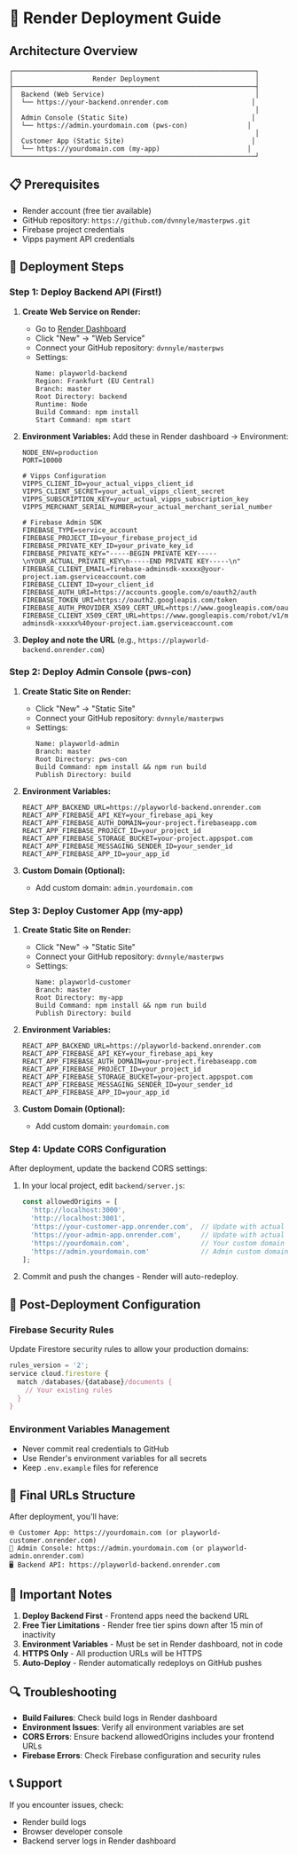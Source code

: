 # 🚀 Render Deployment Guide

## Architecture Overview
```
┌─────────────────────────────────────────────────────────────┐
│                    Render Deployment                        │
├─────────────────────────────────────────────────────────────┤
│  Backend (Web Service)                                      │
│  └── https://your-backend.onrender.com                     │
│                                                             │
│  Admin Console (Static Site)                               │
│  └── https://admin.yourdomain.com (pws-con)               │
│                                                             │
│  Customer App (Static Site)                                │
│  └── https://yourdomain.com (my-app)                      │
└─────────────────────────────────────────────────────────────┘
```

## 📋 Prerequisites
- Render account (free tier available)
- GitHub repository: `https://github.com/dvnnyle/masterpws.git`
- Firebase project credentials
- Vipps payment API credentials

## 🎯 Deployment Steps

### Step 1: Deploy Backend API (First!)

1. **Create Web Service on Render:**
   - Go to [Render Dashboard](https://dashboard.render.com)
   - Click "New" → "Web Service"
   - Connect your GitHub repository: `dvnnyle/masterpws`
   - Settings:
     ```
     Name: playworld-backend
     Region: Frankfurt (EU Central)
     Branch: master
     Root Directory: backend
     Runtime: Node
     Build Command: npm install
     Start Command: npm start
     ```

2. **Environment Variables:**
   Add these in Render dashboard → Environment:
   ```
   NODE_ENV=production
   PORT=10000
   
   # Vipps Configuration
   VIPPS_CLIENT_ID=your_actual_vipps_client_id
   VIPPS_CLIENT_SECRET=your_actual_vipps_client_secret
   VIPPS_SUBSCRIPTION_KEY=your_actual_vipps_subscription_key
   VIPPS_MERCHANT_SERIAL_NUMBER=your_actual_merchant_serial_number
   
   # Firebase Admin SDK
   FIREBASE_TYPE=service_account
   FIREBASE_PROJECT_ID=your_firebase_project_id
   FIREBASE_PRIVATE_KEY_ID=your_private_key_id
   FIREBASE_PRIVATE_KEY="-----BEGIN PRIVATE KEY-----\nYOUR_ACTUAL_PRIVATE_KEY\n-----END PRIVATE KEY-----\n"
   FIREBASE_CLIENT_EMAIL=firebase-adminsdk-xxxxx@your-project.iam.gserviceaccount.com
   FIREBASE_CLIENT_ID=your_client_id
   FIREBASE_AUTH_URI=https://accounts.google.com/o/oauth2/auth
   FIREBASE_TOKEN_URI=https://oauth2.googleapis.com/token
   FIREBASE_AUTH_PROVIDER_X509_CERT_URL=https://www.googleapis.com/oauth2/v1/certs
   FIREBASE_CLIENT_X509_CERT_URL=https://www.googleapis.com/robot/v1/metadata/x509/firebase-adminsdk-xxxxx%40your-project.iam.gserviceaccount.com
   ```

3. **Deploy and note the URL** (e.g., `https://playworld-backend.onrender.com`)

### Step 2: Deploy Admin Console (pws-con)

1. **Create Static Site on Render:**
   - Click "New" → "Static Site"
   - Connect your GitHub repository: `dvnnyle/masterpws`
   - Settings:
     ```
     Name: playworld-admin
     Branch: master
     Root Directory: pws-con
     Build Command: npm install && npm run build
     Publish Directory: build
     ```

2. **Environment Variables:**
   ```
   REACT_APP_BACKEND_URL=https://playworld-backend.onrender.com
   REACT_APP_FIREBASE_API_KEY=your_firebase_api_key
   REACT_APP_FIREBASE_AUTH_DOMAIN=your-project.firebaseapp.com
   REACT_APP_FIREBASE_PROJECT_ID=your_project_id
   REACT_APP_FIREBASE_STORAGE_BUCKET=your-project.appspot.com
   REACT_APP_FIREBASE_MESSAGING_SENDER_ID=your_sender_id
   REACT_APP_FIREBASE_APP_ID=your_app_id
   ```

3. **Custom Domain (Optional):**
   - Add custom domain: `admin.yourdomain.com`

### Step 3: Deploy Customer App (my-app)

1. **Create Static Site on Render:**
   - Click "New" → "Static Site"
   - Connect your GitHub repository: `dvnnyle/masterpws`
   - Settings:
     ```
     Name: playworld-customer
     Branch: master
     Root Directory: my-app
     Build Command: npm install && npm run build
     Publish Directory: build
     ```

2. **Environment Variables:**
   ```
   REACT_APP_BACKEND_URL=https://playworld-backend.onrender.com
   REACT_APP_FIREBASE_API_KEY=your_firebase_api_key
   REACT_APP_FIREBASE_AUTH_DOMAIN=your-project.firebaseapp.com
   REACT_APP_FIREBASE_PROJECT_ID=your_project_id
   REACT_APP_FIREBASE_STORAGE_BUCKET=your-project.appspot.com
   REACT_APP_FIREBASE_MESSAGING_SENDER_ID=your_sender_id
   REACT_APP_FIREBASE_APP_ID=your_app_id
   ```

3. **Custom Domain (Optional):**
   - Add custom domain: `yourdomain.com`

### Step 4: Update CORS Configuration

After deployment, update the backend CORS settings:

1. In your local project, edit `backend/server.js`:
   ```javascript
   const allowedOrigins = [
     'http://localhost:3000',
     'http://localhost:3001', 
     'https://your-customer-app.onrender.com',  // Update with actual URL
     'https://your-admin-app.onrender.com',     // Update with actual URL
     'https://yourdomain.com',                  // Your custom domain
     'https://admin.yourdomain.com'             // Admin custom domain
   ];
   ```

2. Commit and push the changes - Render will auto-redeploy.

## 🔧 Post-Deployment Configuration

### Firebase Security Rules
Update Firestore security rules to allow your production domains:
```javascript
rules_version = '2';
service cloud.firestore {
  match /databases/{database}/documents {
    // Your existing rules
  }
}
```

### Environment Variables Management
- Never commit real credentials to GitHub
- Use Render's environment variables for all secrets
- Keep `.env.example` files for reference

## 🎯 Final URLs Structure

After deployment, you'll have:
```
🌐 Customer App: https://yourdomain.com (or playworld-customer.onrender.com)
🔧 Admin Console: https://admin.yourdomain.com (or playworld-admin.onrender.com)
🖥️ Backend API: https://playworld-backend.onrender.com
```

## 🚨 Important Notes

1. **Deploy Backend First** - Frontend apps need the backend URL
2. **Free Tier Limitations** - Render free tier spins down after 15 min of inactivity
3. **Environment Variables** - Must be set in Render dashboard, not in code
4. **HTTPS Only** - All production URLs will be HTTPS
5. **Auto-Deploy** - Render automatically redeploys on GitHub pushes

## 🔍 Troubleshooting

- **Build Failures**: Check build logs in Render dashboard
- **Environment Issues**: Verify all environment variables are set
- **CORS Errors**: Ensure backend allowedOrigins includes your frontend URLs
- **Firebase Errors**: Check Firebase configuration and security rules

## 📞 Support
If you encounter issues, check:
- Render build logs
- Browser developer console
- Backend server logs in Render dashboard
